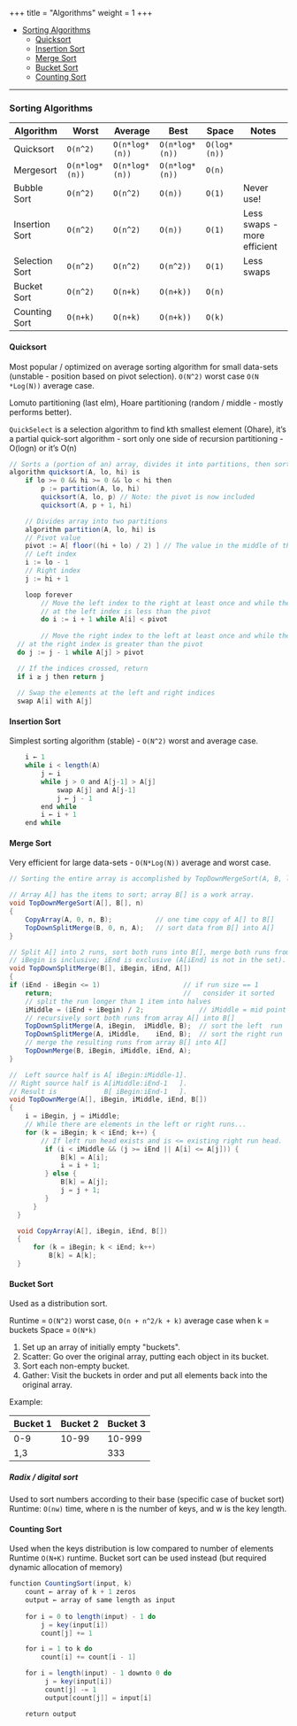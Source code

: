 +++
title = "Algorithms"
weight = 1
+++

- [Sorting Algorithms](#sorting-algorithms)
  -  [Quicksort](#quicksort)
  -  [Insertion Sort](#insertion-sort)
  -  [Merge Sort](#merge-sort)
  -  [Bucket Sort](#bucket-sort)
  -  [Counting Sort](#counting-sort)

---

### Sorting Algorithms

| Algorithm | Worst | Average | Best | Space | Notes |
|------|------------|----------|----------|----------| ---------|
| Quicksort  | `O(n^2)` | `O(n*log*(n))` | `O(n*log*(n))` | `O(log*(n))`| |
| Mergesort  | `O(n*log*(n))` | `O(n*log*(n))` | `O(n*log*(n))` | `O(n)`| |
| Bubble Sort  | `O(n^2)` | `O(n^2)` | `O(n))` | `O(1)`| Never use! |
| Insertion Sort  | `O(n^2)` | `O(n^2)` | `O(n))` | `O(1)`| Less swaps - more efficient |
| Selection Sort  | `O(n^2)` | `O(n^2)` | `O(n^2))` | `O(1)`| Less swaps |
| Bucket Sort  | `O(n^2)` | `O(n+k)` | `O(n+k))` | `O(n)`| |
| Counting Sort  | `O(n+k)` | `O(n+k)` | `O(n+k))` | `O(k)`| |

#### Quicksort

Most popular / optimized on average sorting algorithm for small data-sets (unstable - position based on pivot selection). `O(N^2)` worst case `O(N *Log(N))` average case. 

Lomuto partitioning (last elm), Hoare partitioning (random / middle - mostly performs better).

`QuickSelect` is a selection algorithm to find kth smallest element (Ohare), it’s a partial quick-sort algorithm - sort only one side of recursion partitioning -  O(logn) or it’s O(n)

```java
// Sorts a (portion of an) array, divides it into partitions, then sorts those
algorithm quicksort(A, lo, hi) is 
    if lo >= 0 && hi >= 0 && lo < hi then
        p := partition(A, lo, hi) 
        quicksort(A, lo, p) // Note: the pivot is now included
        quicksort(A, p + 1, hi) 

    // Divides array into two partitions
    algorithm partition(A, lo, hi) is 
    // Pivot value
    pivot := A[ floor((hi + lo) / 2) ] // The value in the middle of the array
    // Left index
    i := lo - 1 
    // Right index
    j := hi + 1

    loop forever 
        // Move the left index to the right at least once and while the element
        // at the left index is less than the pivot 
        do i := i + 1 while A[i] < pivot 
        
        // Move the right index to the left at least once and while the element 
  // at the right index is greater than the pivot 
  do j := j - 1 while A[j] > pivot 

  // If the indices crossed, return
  if i ≥ j then return j
        
  // Swap the elements at the left and right indices
  swap A[i] with A[j]
  ```

#### Insertion Sort

Simplest sorting algorithm (stable) - `O(N^2)` worst and average case.

```java
    i ← 1
    while i < length(A)
        j ← i
        while j > 0 and A[j-1] > A[j]
            swap A[j] and A[j-1]
            j ← j - 1
        end while
        i ← i + 1
    end while
```

#### Merge Sort

Very efficient for large data-sets - `O(N*Log(N))` average and worst case.

```java
// Sorting the entire array is accomplished by TopDownMergeSort(A, B, length(A)).    

// Array A[] has the items to sort; array B[] is a work array.
void TopDownMergeSort(A[], B[], n)
{
    CopyArray(A, 0, n, B);           // one time copy of A[] to B[]
    TopDownSplitMerge(B, 0, n, A);   // sort data from B[] into A[]
}

// Split A[] into 2 runs, sort both runs into B[], merge both runs from B[] to A[]
// iBegin is inclusive; iEnd is exclusive (A[iEnd] is not in the set).
void TopDownSplitMerge(B[], iBegin, iEnd, A[])
{
if (iEnd - iBegin <= 1)                     // if run size == 1
    return;                                 //   consider it sorted
    // split the run longer than 1 item into halves
    iMiddle = (iEnd + iBegin) / 2;              // iMiddle = mid point
    // recursively sort both runs from array A[] into B[]
    TopDownSplitMerge(A, iBegin,  iMiddle, B);  // sort the left  run
    TopDownSplitMerge(A, iMiddle,    iEnd, B);  // sort the right run
    // merge the resulting runs from array B[] into A[]
    TopDownMerge(B, iBegin, iMiddle, iEnd, A);
}

//  Left source half is A[ iBegin:iMiddle-1].
// Right source half is A[iMiddle:iEnd-1   ].
// Result is            B[ iBegin:iEnd-1   ].
void TopDownMerge(A[], iBegin, iMiddle, iEnd, B[])
{
    i = iBegin, j = iMiddle;
    // While there are elements in the left or right runs...
    for (k = iBegin; k < iEnd; k++) {
        // If left run head exists and is <= existing right run head.
         if (i < iMiddle && (j >= iEnd || A[i] <= A[j])) {
             B[k] = A[i];
             i = i + 1;
         } else {
             B[k] = A[j];
             j = j + 1;
         }
      }
  }

  void CopyArray(A[], iBegin, iEnd, B[])
  {
      for (k = iBegin; k < iEnd; k++)
          B[k] = A[k];
  }
```

#### Bucket Sort

Used as a distribution sort.

Runtime = `O(N^2)` worst case, `O(n + n^2/k + k)` average case when k = buckets
Space = `O(N*k)`

1. Set up an array of initially empty "buckets".
2. Scatter: Go over the original array, putting each object in its bucket.
3. Sort each non-empty bucket.
4. Gather: Visit the buckets in order and put all elements back into the original array.
  
Example:

| Bucket 1 | Bucket 2 | Bucket 3 |
|------|------------|----------|
|  0-9 | 10-99 | 10-999 |
|  1,3 |       |  333   |

##### Radix / digital sort

Used to sort numbers according to their base (specific case of bucket sort)
Runtime: `O(nw)` time, where n is the number of keys, and w is the key length.

#### Counting Sort

​Used when the keys distribution is low compared to number of elements
​Runtime `O(N+K)` runtime. Bucket sort can be used instead (but required dynamic allocation of memory)

```java
​function CountingSort(input, k) ​
    ​count ← array of k + 1 zeros
    ​output ← array of same length as input
     ​
    ​for i = 0 to length(input) - 1 do
        ​j = key(input[i])
        ​count[j] += 1

    ​for i = 1 to k do
        ​count[i] += count[i - 1]

    ​for i = length(input) - 1 downto 0 do
         ​j = key(input[i])
         ​count[j] -= 1
         ​output[count[j]] = input[i]

    ​return output
```
